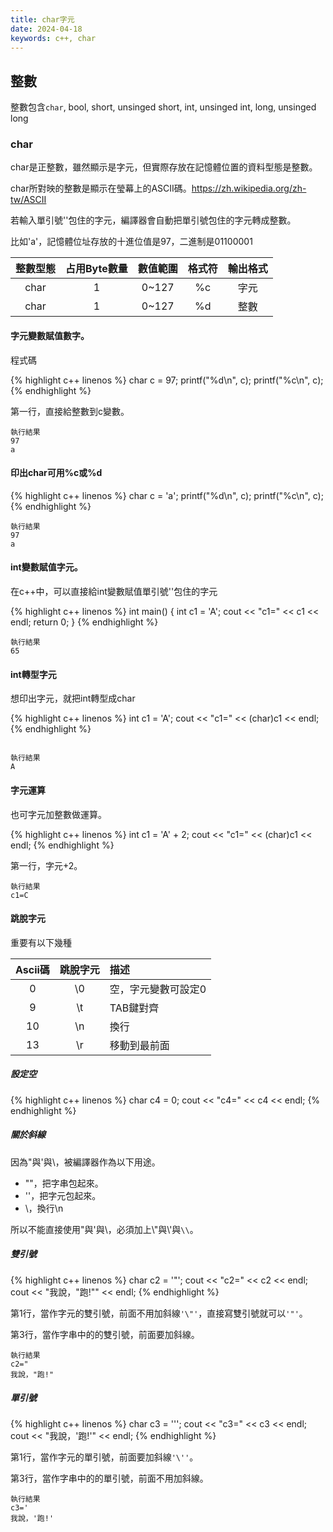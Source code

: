 ```yaml
---
title: char字元
date: 2024-04-18
keywords: c++, char
---
```


## 整數

整數包含`char`, bool, short, unsinged short, int, unsinged int, long, unsinged long

### char

char是正整數，雖然顯示是字元，但實際存放在記憶體位置的資料型態是整數。

char所對映的整數是顯示在瑩幕上的ASCII碼。<https://zh.wikipedia.org/zh-tw/ASCII>

若輸入單引號\'\'包住的字元，編譯器會自動把單引號包住的字元轉成整數。

比如\'a\'，記憶體位址存放的十進位值是97，二進制是01100001  

              

|整數型態|占用Byte數量|數值範圍|格式符|輸出格式|
|:---:|:---:|:---:|:---:|:---:|
|char |1    |0~127|%c   |字元  |
|char |1    |0~127|%d   |整數  |


#### 字元變數賦值數字。


程式碼

{% highlight c++ linenos %}
char c = 97;
printf("%d\n", c);
printf("%c\n", c);
{% endhighlight %}

第一行，直接給整數到c變數。

```
執行結果
97
a
```

#### 印出char可用%c或%d

{% highlight c++ linenos %}
char c = 'a';
printf("%d\n", c);
printf("%c\n", c);
{% endhighlight %}

```
執行結果
97
a
```

#### int變數賦值字元。

在c++中，可以直接給int變數賦值單引號\'\'包住的字元

{% highlight c++ linenos %}
int main() {
    int c1 = 'A';
    cout << "c1=" << c1 << endl;
	return 0;
}
{% endhighlight %}

```
執行結果
65
```

#### int轉型字元

想印出字元，就把int轉型成char

{% highlight c++ linenos %}
    int c1 = 'A';
    cout << "c1=" << (char)c1 << endl;
{% endhighlight %}
```

執行結果
A
```

#### 字元運算

也可字元加整數做運算。

{% highlight c++ linenos %}
    int c1 = 'A' + 2;
    cout << "c1=" << (char)c1 << endl;
{% endhighlight %}

第一行，字元+2。

```
執行結果
c1=C
```

#### 跳脫字元

重要有以下幾種

|Ascii碼|跳脫字元|描述
|:---:|:---:|:---|
|0|\\0|空，字元變數可設定0|
|9|\\t|TAB鍵對齊|
|10|\\n|換行|
|13|\\r|移動到最前面|


##### 設定空

{% highlight c++ linenos %}
    char c4 = 0;
    cout << "c4=" << c4 << endl;
{% endhighlight %}


##### 關於斜線

因為\"與\'與\\，被編譯器作為以下用途。

* \"\"，把字串包起來。
* \'\'，把字元包起來。
* \\，換行\\n

所以不能直接使用\"與\'與\\，必須加上\\"與\\'與`\\`。

##### 雙引號

{% highlight c++ linenos %}
    char c2 = '"';
    cout << "c2=" << c2 << endl;
    cout << "我說，\"跑!\"" << endl;
{% endhighlight %}

第1行，當作字元的雙引號，前面不用加斜線`'\"'`，直接寫雙引號就可以`'"'`。

第3行，當作字串中的的雙引號，前面要加斜線。

```
執行結果
c2="
我說，"跑!"
```

##### 單引號

{% highlight c++ linenos %}
    char c3 = '\'';
    cout << "c3=" << c3 << endl;
    cout << "我說，'跑!'" << endl;
{% endhighlight %}

第1行，當作字元的單引號，前面要加斜線`'\''`。

第3行，當作字串中的的單引號，前面不用加斜線。

```
執行結果
c3='
我說，'跑!'
```


